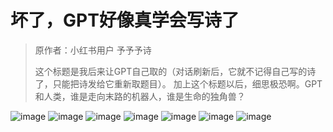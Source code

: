 # 坏了，GPT好像真学会写诗了
>原作者：小红书用户 予予予诗
>
>这个标题是我后来让GPT自己取的（对话刷新后，它就不记得自己写的诗了，只能把诗发给它重新取题目）。
>加上这个标题以后，细思极恐啊。GPT和人类，谁是走向末路的机器人，谁是生命的独角兽？

![image](https://user-images.githubusercontent.com/109202065/234045655-d4c6e751-551c-4c23-a7e5-6aaa233b6bd5.png)
![image](https://user-images.githubusercontent.com/109202065/234045437-e65a5a58-8042-43d3-839b-0ee9008c102f.png)
![image](https://user-images.githubusercontent.com/109202065/234045745-bf5ebc25-1659-42d2-ad96-01cb279028f8.png)
![image](https://user-images.githubusercontent.com/109202065/234045830-020348be-bac5-42bd-a8a2-500fd9538227.png)
![image](https://user-images.githubusercontent.com/109202065/234045873-cefce691-ddaf-47e8-aa54-0e1ef056f7fb.png)
![image](https://user-images.githubusercontent.com/109202065/234045931-ae2af7fa-2679-4ce2-a251-fecbd1268ff9.png)
![image](https://user-images.githubusercontent.com/109202065/234046214-fe3ff73b-2287-4d1c-87f7-f91d31814d78.png)
